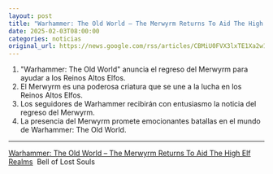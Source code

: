 ```yaml
---
layout: post
title: "Warhammer: The Old World – The Merwyrm Returns To Aid The High Elf Realms - Bell of Lost Souls"
date: 2025-02-03T08:00:00
categories: noticias
original_url: https://news.google.com/rss/articles/CBMiU0FVX3lxTE1Xa2w1SVktbDU0c0tFZmVlbmhQTHpiZ2ZFUmNmdzdKclVmWTR6LUIwUmFPY3RJektiTDQ3U293UHVBSUVfOGhTdExNRFBvV1BYdlJN?oc=5
---
```



1. "Warhammer: The Old World" anuncia el regreso del Merwyrm para ayudar a los Reinos Altos Elfos.
2. El Merwyrm es una poderosa criatura que se une a la lucha en los Reinos Altos Elfos.
3. Los seguidores de Warhammer recibirán con entusiasmo la noticia del regreso del Merwyrm.
4. La presencia del Merwyrm promete emocionantes batallas en el mundo de Warhammer: The Old World.


---


[Warhammer: The Old World – The Merwyrm Returns To Aid The High Elf Realms](https://news.google.com/rss/articles/CBMiU0FVX3lxTE1Xa2w1SVktbDU0c0tFZmVlbmhQTHpiZ2ZFUmNmdzdKclVmWTR6LUIwUmFPY3RJektiTDQ3U293UHVBSUVfOGhTdExNRFBvV1BYdlJN?oc=5)  Bell of Lost Souls